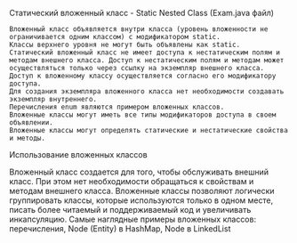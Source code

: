 Статический вложенный класс - Static Nested Class (Exam.java файл)

    Вложенный класс объявляется внутри класса (уровень вложенности не ограничивается одним классом) с модификатором static.
    Классы верхнего уровня не могут быть объявлены как static.
    Статический вложенный класс не имеет доступа к нестатическим полям и методам внешнего класса. Доступ к нестатическим полям и методам может осуществляться только через ссылку на экземпляр внешнего класса.
    Доступ к вложенному классу осуществляется согласно его модификатору доступа.
    Для создания экземпляра вложенного класса нет необходимости создавать экземпляр внутреннего.
    Перечисления enum являются примером вложенных классов.
    Вложенные классы могут иметь все типы модификаторов доступа в своем объявлении.
    Вложенные классы могут определять статические и нестатические свойства и методы.

Использование вложенных классов

Вложенный класс создается для того, чтобы обслуживать внешний класс. При этом нет необходимости обращаться к свойствам и методам внешнего класса. Вложенные классы позволяют логически группировать классы, которые используются только в одном месте, писать более читаемый и поддерживаемый код и увеличивать инкапсуляцию. Самые наглядные примеры вложенных классов: перечисления, Node (Entity) в HashMap, Node в LinkedList
